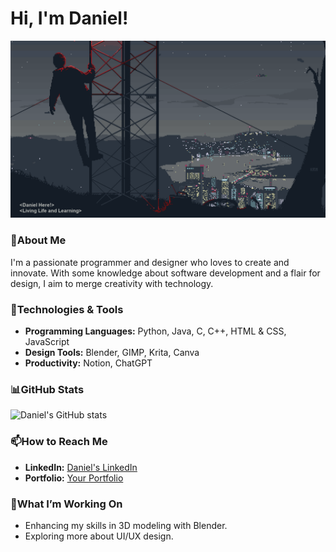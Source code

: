 # Hi, I'm Daniel!
![My GIF](https://github.com/Daniel20140101/Daniel/blob/main/Elements/jake-comingheremoreoftenlately.gif?raw=true)

### 👤About Me
I'm a passionate programmer and designer who loves to create and innovate. With some knowledge about software development and a flair for design, I aim to merge creativity with technology.

### 🔧Technologies & Tools
- **Programming Languages:** Python, Java, C, C++, HTML & CSS, JavaScript
- **Design Tools:** Blender, GIMP, Krita, Canva
- **Productivity:** Notion, ChatGPT

### 📊GitHub Stats
![Daniel's GitHub stats](https://github-readme-stats.vercel.app/api?username=daniel20140101&show_icons=true&theme=nord)

### 📫How to Reach Me
- **LinkedIn:** [Daniel's LinkedIn](https://www.linkedin.com/in/your-linkedin-username/)
- **Portfolio:** [Your Portfolio](https://your-portfolio-link.com)

### 🎨What I’m Working On
- Enhancing my skills in 3D modeling with Blender.
- Exploring more about UI/UX design.
